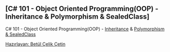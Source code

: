 ## [C# 101 - Object Oriented Programming(OOP) - Inheritance & Polymorphism & SealedClass]
C# 101 -  Object Oriented Programming(OOP) -  [Inheritance](https://app.patika.dev/courses/csharp-101/2-inheritance) & [Polymorphism & SealedClass](https://app.patika.dev/courses/csharp-101/3-polymorphism)

[Hazırlayan: Betül Çelik Çetin](https://app.patika.dev/celikbet)